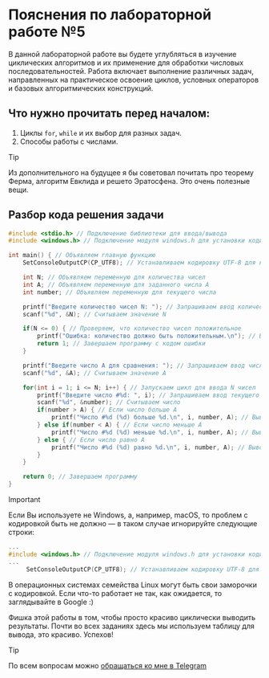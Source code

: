 # Пояснения по лабораторной работе №5

В данной лабораторной работе вы будете углубляться в изучение циклических алгоритмов и их применение для обработки числовых последовательностей. Работа включает выполнение различных задач, направленных на практическое освоение циклов, условных операторов и базовых алгоритмических конструкций.

## Что нужно прочитать перед началом:
1. Циклы ```for```, ```while``` и их выбор для разных задач.
2. Способы работы с числами.

> [!TIP]
> Из дополнительного на будущее я бы советовал почитать про теорему Ферма, алгоритм Евклида и решето Эратосфена. Это очень полезные вещи.

## Разбор кода решения задачи

```c
#include <stdio.h> // Подключение библиотеки для ввода/вывода
#include <windows.h> // Подключение модуля windows.h для установки кодировки вывода

int main() { // Объявляем главную функцию
    SetConsoleOutputCP(CP_UTF8); // Устанавливаем кодировку UTF-8 для корректного отображения русских символов

    int N; // Объявляем переменную для количества чисел
    int A; // Объявляем переменную для заданного числа A
    int number; // Объявляем переменную для текущего числа

    printf("Введите количество чисел N: "); // Запрашиваем ввод количества чисел
    scanf("%d", &N); // Считываем значение N

    if(N <= 0) { // Проверяем, что количество чисел положительное
        printf("Ошибка: количество должно быть положительным.\n"); // Выводим сообщение об ошибке
        return 1; // Завершаем программу с кодом ошибки
    }

    printf("Введите число A для сравнения: "); // Запрашиваем ввод числа A для сравнения
    scanf("%d", &A); // Считываем значение A

    for(int i = 1; i <= N; i++) { // Запускаем цикл для ввода N чисел
        printf("Введите число #%d: ", i); // Запрашиваем ввод текущего числа
        scanf("%d", &number); // Считываем число
        if(number > A) { // Если число больше A
            printf("Число #%d (%d) больше %d.\n", i, number, A); // Выводим соответствующее сообщение
        } else if(number < A) { // Если число меньше A
            printf("Число #%d (%d) меньше %d.\n", i, number, A); // Выводим соответствующее сообщение
        } else { // Если число равно A
            printf("Число #%d (%d) равно %d.\n", i, number, A); // Выводим соответствующее сообщение
        }
    }

    return 0; // Завершаем программу
}
```

> [!IMPORTANT]
> Если Вы используете не Windows, а, например, macOS, то проблем с кодировкой быть не должно — в таком случае игнорируйте следующие строки:
> ```c
> ...
> #include <windows.h> // Подключение модуля windows.h для установки кодировки вывода
> ...
>      SetConsoleOutputCP(CP_UTF8); // Устанавливаем кодировку UTF-8 для вывода в консоли русских символов: иначе будут иероглифы
> ```
>
> В операционных системах семейства Linux могут быть свои заморочки с кодировкой. Если что-то работает не так, как ожидается, то заглядывайте в Google :)

Фишка этой работы в том, чтобы просто красиво циклически выводить результаты. Почти во всех заданиях здесь мы используем таблицу для вывода, это красиво. Успехов!

> [!TIP]
> По всем вопросам можно [обращаться ко мне в Telegram](https://t.me/plunkzy)